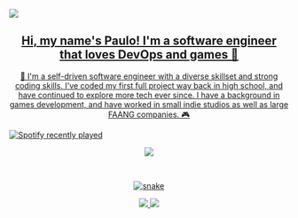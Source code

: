 <p align="center">
 
</p align="center">
 <a href="https://ninito.webflow.io">
  <img src="https://imgur.com/kxyIJFk.png"/>

<h2 align="center">Hi, my name's Paulo! I'm a software engineer that loves DevOps and games 👋</h2>


<p align="center">
👋 I'm a self-driven software engineer with a diverse skillset and strong coding skills. I've coded my first full project way back in high school, and have continued to explore more tech ever since. I have a background in games development, and have worked in small indie studios as well as large FAANG companies. 🎮
</p>

![Spotify recently played](https://spotify-recently-played-readme.vercel.app/api?user=poprock360&count=3&unique=true&width=1000)

<p align="center">
<img src="https://imgur.com/nYo19HY.png"/>
</p>
 
<br>

<p align="center">
  <img src="https://raw.githubusercontent.com/ninito-ph/ninito-ph/output/snake.svg" alt="snake"></center>
</p>

<p align = "center">
  <img  src = "https://github-readme-stats.vercel.app/api?username=ninito-ph&count_private=true&show_icons=true&theme=tokyonight&line_height=27">
  <img src = "https://github-readme-stats.vercel.app/api/top-langs/?username=ninito-ph&count_private=true&theme=tokyonight">
</p>
